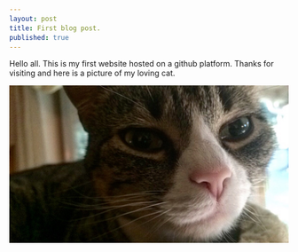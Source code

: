 ```yaml
---
layout: post
title: First blog post.
published: true
---
```

Hello all. This is my first website hosted on a github platform. Thanks for visiting and here is a picture of my loving cat.

![_config.ylm](/images/IMG_4059.JPG)